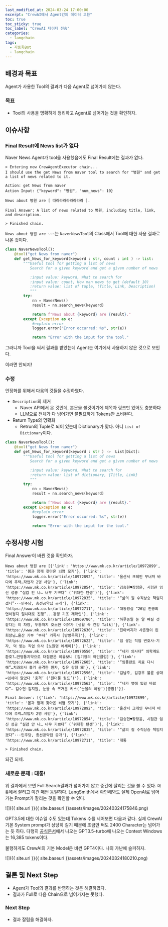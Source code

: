 ```yaml
---
last_modified_at: 2024-03-24 17:00:00 
excerpt: "CrewAI에서 Agent간의 데이터 교환"
toc: true
toc_sticky: true
toc_label: "CrewAI 데이터 전송"
categories:
  - langchain
tags:
  - 자동화Bot
  - langchain
---
```


## 배경과 목표

Agent가 사용한 Tool의 결과가 다음 Agent로 넘어가지 않는다.

### 목표

- Tool의 사용을 명확하게 정리하고 Agent로 넘어가는 것을 확인하자.

## 이슈사항

### Final Result에 News list가 없다

Naver News Agent가 tool을 사용했음에도 Final Result에는 결과가 없다.

```
> Entering new CrewAgentExecutor chain...
I should use the get News from naver tool to search for "병원" and get a list of news related to it.

Action: get News from naver
Action Input: {"keyword": "병원", "num_news": 10}

News about 병원 are [ 따라라라라라라라라 ].

Final Answer: A list of news related to 병원, including title, link, and description.

> Finished chain.
```

`News about 병원 are ~~~`는 `NaverNewsTool`의 Class에서 Tool에 대한 사용 결과로 나온 것이다.

```python
class NaverNewsTool():
    @tool("get News from naver")
    def get_News_for_keyword(keyword : str, count : int ) -> list:
        """Useful tool for getting a list of news
           Search for a given keyword and get a given number of news

           :input value: keyword, What to search for
           :input value: count, How man news to get (default 10)
           :return value: list of tuple, (Title, Link, Description)
           """
        try:
            nn = NaverNews()
            result = nn.search_news(keyword)

            return f"News about {keyword} are {result}."
        except Exception as e:
            #explain error
            logger.error("Error occurred: %s", str(e))

            return "Error with the input for the tool."
```

그러니까 Tool을 써서 결과를 받았는데 Agent는 여기에서 사용하지 않은 것으로 보인다.

이러면 안되지!

### 수정

안정화를 위해서 다음의 것들을 수정하였다.

- `Description`의 제거
  - Naver API에서 온 것인데, 본문을 볼것이기에 제목과 링크만 있어도 충분하다
  - LLM으로 전체가 다 넘어가면 불필요하게 Tokens만 소비된다.
- Return Type의 명확화
  - Retrun의 Tuple로 되어 있는데 Dictionary가 맞다. 아니 `List of Dictionary`이다.
  
```python
class NaverNewsTool():
    @tool("get News from naver")
    def get_News_for_keyword(keyword : str ) ->  List[Dict]:
        """Useful tool for getting a list of news
           Search for a given keyword and get a given number of news

           :input value: keyword, What to search for
           :return value: list of dictionary, {Title, Link}
           """
        try:
            nn = NaverNews()
            result = nn.search_news(keyword)

            return f"News about {keyword} are {result}."
        except Exception as e:
            #explain error
            logger.error("Error occurred: %s", str(e))

            return "Error with the input for the tool."
```

## 수정사항 시험

Final Answer이 바뀐 것을 확인하자.

```
News about 병원 are [{'link': 'https://www.mk.co.kr/article/10972899', 'title': '봄과 함께 찾아온 뇌염 모기'}, {'link': 'https://www.mk.co.kr/article/10972892', 'title': '울산서 크레인 무너져 바다에 추락…작업자 2명 사망'}, {'link': 'https://www.mk.co.kr/article/10972854', 'title': '김승현♥장정윤, 시험관 임신 성공 “실감 안 나… 너무 기쁘다” (‘위대한 탄생’)'}, {'link': 'https://www.mk.co.kr/article/10972835', 'title': '“삶의 질 수직상승 책임지겠다”···민주당, 총선공약집 공개'}, {'link': 'https://www.mk.co.kr/article/10972711', 'title': '대통령실 “26일 전공의 면허정지 절차대로 진행”...강경 기조 재확인'}, {'link': 'https://www.mk.co.kr/article/10969786', 'title': '하루종일 눈 알 빠질 것 같다는 이 차장, 두통까지 호소한 이유가 [생활 속 건강 Talk]'}, {'link': 'https://www.mk.co.kr/article/10972630', 'title': '친아버지가 사촌형이 된 회장님…울산 기부 ‘부자’ 가족사 [방방콕콕]'}, {'link': 'https://www.mk.co.kr/article/10972622', 'title': '업 쌓는 직업 변호사·기자, 덕 쌓는 직업 의사 [노원명 에세이]'}, {'link': 'https://www.mk.co.kr/article/10970556', 'title': '“네가 의사다” 의학계도 환호?…만병통치약으로 대접받은 이유보니 [김기정의 와인클럽]'}, {'link': 'https://www.mk.co.kr/article/10972605', 'title': '“임플란트 치료 다시 해”…치과의사 흉기 공격한 환자, 집유 감형 왜'}, {'link': 'https://www.mk.co.kr/article/10972596', 'title': '김남주, 김강우 불륜 상대=임세미 알았다 ‘충격’ (‘원더풀 월드’)'}, {'link': 'https://www.mk.co.kr/article/10972563', 'title': '“네가 옆에 있길 바랐다”… 김수현·김지원, 눈물 속 뜨거운 키스(‘눈물의 여왕’)[종합]'}].

Final Answer: [{'link': 'https://www.mk.co.kr/article/10972899', 'title': '봄과 함께 찾아온 뇌염 모기'}, {'link': 'https://www.mk.co.kr/article/10972892', 'title': '울산서 크레인 무너져 바다에 추락…작업자 2명 사망'}, {'link': 'https://www.mk.co.kr/article/10972854', 'title': '김승현♥장정윤, 시험관 임신 성공 “실감 안 나… 너무 기쁘다” (‘위대한 탄생’)'}, {'link': 'https://www.mk.co.kr/article/10972835', 'title': '“삶의 질 수직상승 책임지겠다”···민주당, 총선공약집 공개'}, {'link': 'https://www.mk.co.kr/article/10972711', 'title': '대통

> Finished chain.
```

되긴 되네.

### 새로운 문제 : 대통!

 위 결과에서 보면 Full Search결과가 넘어가지 않고 중간에 잘리는 것을 볼 수 있다. `대통`에서 잘리고 이건 매번 동일하다. LangSmith에서 확인해봐도 실제 OpenAI로 넘어가는 Prompt가 잘리는 것을 확인할 수 있다.

![]({{ site.url }}{{ site.baseurl }}assets/images/20240324175846.png)

GPT3.5에 대한 이슈일 수도 있는데 Tokens 수를 세어보면 다음과 같다. 실제 CrewAI 기본 System prompt가 상당히 길기 때문에 조금만 써도 2400 Character는 넘어가는 듯 하다. 다행히 [공식문서](https://platform.openai.com/docs/models/gpt-3-5-turbo)에서 나오는 GPT3.5-turbo에 나오는 Context Windows는 16,385 tokens이다.

불행하게도 CrewAI의 기본 Model은 비싼 GPT4이다. 나의 가난에 슬퍼하자.

![]({{ site.url }}{{ site.baseurl }}assets/images/20240324180210.png)

## 결론 및 Next Step

- Agent가 Tool의 결과를 반영하는 것은 해결하였다.
- 결과가 Full로 다음 Chain으로 넘어가지는 못했다.

### Next Step

- 결과 잘림을 해결하자.